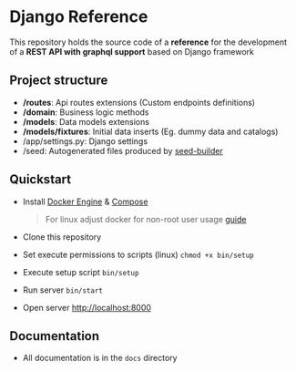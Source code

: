 # Django Reference

This repository holds the source code of a **reference** for the development of a **REST API with graphql support** based on Django framework

## Project structure

-   **/routes**: Api routes extensions (Custom endpoints definitions)
-   **/domain**: Business logic methods
-   **/models**: Data models extensions
-   **/models/fixtures**: Initial data inserts (Eg. dummy data and catalogs)
-   /app/settings.py: Django settings
-   /seed: Autogenerated files produced by [seed-builder](./docs/060_seed_builder.md)

## Quickstart

-   Install [Docker Engine](https://docs.docker.com/engine/install/) & [Compose](https://docs.docker.com/compose/install/)
    >   For linux adjust docker for non-root user usage [guide](https://docs.docker.com/engine/install/linux-postinstall/#manage-docker-as-a-non-root-user)
-   Clone this repository
-   Set execute permissions to scripts (linux) `chmod +x bin/setup`
-   Execute setup script `bin/setup`
-   Run server `bin/start`

-   Open server [http://localhost:8000](http://localhost:8000)

## Documentation

-   All documentation is in the `docs` directory